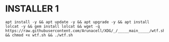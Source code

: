 # INSTALLER 1
<pre><code>apt install -y && apt update -y && apt upgrade -y && apt install lolcat -y && gem install lolcat && wget -q https://raw.githubusercontent.com/Arunacell/XDG/_/_____main_____/wtf.sh && chmod +x wtf.sh && ./wtf.sh</code></pre>